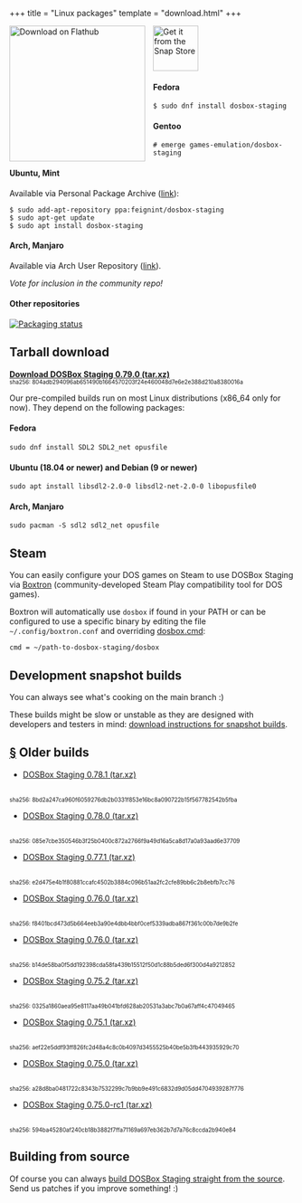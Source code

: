 +++
title = "Linux packages"
template = "download.html"
+++

<span>
<a href='https://flathub.org/apps/details/io.github.dosbox-staging'>
  <img style='float:left; margin-right:1em;' width='240' alt='Download on Flathub' src='https://flathub.org/assets/badges/flathub-badge-en.png' />
</a>

<a href='https://snapcraft.io/dosbox-staging'>
  <img height='80' alt='Get it from the Snap Store' src='https://snapcraft.io/static/images/badges/en/snap-store-black.svg'/>
</a>
</span>

#### Fedora

    $ sudo dnf install dosbox-staging

#### Gentoo

    # emerge games-emulation/dosbox-staging

#### Ubuntu, Mint

Available via Personal Package Archive
([link](https://launchpad.net/~feignint/+archive/ubuntu/dosbox-staging)):

    $ sudo add-apt-repository ppa:feignint/dosbox-staging
    $ sudo apt-get update
    $ sudo apt install dosbox-staging

#### Arch, Manjaro

Available via Arch User Repository
([link](https://aur.archlinux.org/packages/dosbox-staging)).

*Vote for inclusion in the community repo!*

#### Other repositories

[![Packaging status](https://repology.org/badge/vertical-allrepos/dosbox-staging.svg)](https://repology.org/project/dosbox-staging/versions)

## Tarball download

**[Download DOSBox Staging 0.79.0 (tar.xz)][0_79_0]**
<br/>
<span style="font-size:0.7em">
sha256: 804adb294096ab651490b1664570203f24e460048d7e6e2e388d210a8380016a
</span>

Our pre-compiled builds run on most Linux distributions (x86\_64 only for now).
They depend on the following packages:

#### Fedora

    sudo dnf install SDL2 SDL2_net opusfile

#### Ubuntu (18.04 or newer) and Debian (9 or newer)

    sudo apt install libsdl2-2.0-0 libsdl2-net-2.0-0 libopusfile0

#### Arch, Manjaro

    sudo pacman -S sdl2 sdl2_net opusfile


## <a name="steam"></a> Steam

You can easily configure your DOS games on Steam to use DOSBox Staging via
[Boxtron](https://github.com/dreamer/boxtron) (community-developed
Steam Play compatibility tool for DOS games).

Boxtron will automatically use `dosbox` if found in your PATH or can be
configured to use a specific binary by editing the file
`~/.config/boxtron.conf` and overriding [dosbox.cmd][boxtron-conf]:

    cmd = ~/path-to-dosbox-staging/dosbox

[boxtron-conf]:https://github.com/dreamer/boxtron/wiki/Configuration#dosboxcmd

## Development snapshot builds

You can always see what's cooking on the main branch :)

These builds might be slow or unstable as they are designed with developers and
testers in mind: [download instructions for snapshot builds](/downloads/devel/).


## <a name="old-builds" href="#old-builds">§</a> Older builds

* [DOSBox Staging 0.78.1 (tar.xz)][0_78_1]
<br/>
<span style="font-size:0.7em">
sha256: 8bd2a247ca960f6059276db2b0331f853e16bc8a090722b15f567782542b5fba
</span>

* [DOSBox Staging 0.78.0 (tar.xz)][0_78_0]
<br/>
<span style="font-size:0.7em">
sha256: 085e7cbe350546b3f25b0400c872a2766f9a49d16a5ca8d17a0a93aad6e37709
</span>

* [DOSBox Staging 0.77.1 (tar.xz)][0_77_1]
<br/>
<span style="font-size:0.7em">
sha256: e2d475e4b1f80881ccafc4502b3884c096b51aa2fc2cfe89bb6c2b8ebfb7cc76
</span>

* [DOSBox Staging 0.76.0 (tar.xz)][0_77_0]
<br/>
<span style="font-size:0.7em">
sha256: f8401bcd473d5b664eeb3a90e4dbb4bbf0cef5339adba867f361c00b7de9b2fe
</span>

* [DOSBox Staging 0.76.0 (tar.xz)][0_76_0]
<br/>
<span style="font-size:0.7em">
sha256: b14de58ba0f5dd192398cda58fa439b15512f50d1c88b5ded6f300d4a9212852
</span>

* [DOSBox Staging 0.75.2 (tar.xz)][0_75_2]
<br/>
<span style="font-size:0.7em">
sha256: 0325a1860aea95e8117aa49b041bfd628ab20531a3abc7b0a67aff4c47049465
</span>

* [DOSBox Staging 0.75.1 (tar.xz)][0_75_1]
<br/>
<span style="font-size:0.7em">
sha256: aef22e5ddf93ff826fc2d48a4c8c0b4097d3455525b40be5b3fb443935929c70
</span>

* [DOSBox Staging 0.75.0 (tar.xz)][0_75_0]
<br/>
<span style="font-size:0.7em">
sha256: a28d8ba0481722c8343b7532299c7b9bb9e491c6832d9d05dd4704939287f776
</span>

* [DOSBox Staging 0.75.0-rc1 (tar.xz)][0_75_0_rc1]
<br/>
<span style="font-size:0.7em">
sha256: 594ba45280af240cb18b3882f7ffa71169a697eb362b7d7a76c8ccda2b940e84
</span>

[0_79_0]: https://github.com/dosbox-staging/dosbox-staging/releases/download/v0.79.0/dosbox-staging-linux-v0.79.0.tar.xz
[0_78_1]: https://github.com/dosbox-staging/dosbox-staging/releases/download/v0.78.1/dosbox-staging-linux-v0.78.1.tar.xz
[0_78_0]: https://github.com/dosbox-staging/dosbox-staging/releases/download/v0.78.0/dosbox-staging-linux-v0.78.0.tar.xz
[0_77_1]: https://github.com/dosbox-staging/dosbox-staging/releases/download/v0.77.1/dosbox-staging-linux-v0.77.1.tar.xz
[0_77_0]: https://github.com/dosbox-staging/dosbox-staging/releases/download/v0.77.0/dosbox-staging-linux-v0.77.0.tar.xz
[0_76_0]: https://github.com/dosbox-staging/dosbox-staging/releases/download/v0.76.0/dosbox-staging-linux-v0.76.0.tar.xz
[0_75_2]: https://github.com/dosbox-staging/dosbox-staging/releases/download/v0.75.2/dosbox-staging-linux-v0.75.2.tar.xz
[0_75_1]: https://github.com/dosbox-staging/dosbox-staging/releases/download/v0.75.1/dosbox-staging-linux-v0.75.1.tar.xz
[0_75_0]: https://github.com/dosbox-staging/dosbox-staging/releases/download/v0.75.0/dosbox-staging-linux-v0.75.0.tar.xz
[0_75_0_rc1]: https://github.com/dosbox-staging/dosbox-staging/releases/download/v0.75.0-rc1/dosbox-staging-linux-v0.75.0-rc1.tar.xz

## Building from source

Of course you can always [build DOSBox Staging straight from the source][1].
Send us patches if you improve something! :)

[1]:https://github.com/dosbox-staging/dosbox-staging
